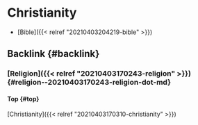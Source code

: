 # Christianity


-   [Bible]({{< relref "20210403204219-bible" >}})


## Backlink {#backlink}


### [Religion]({{< relref "20210403170243-religion" >}}) {#religion--20210403170243-religion-dot-md}


#### Top {#top}

[Christianity]({{< relref "20210403170310-christianity" >}})
